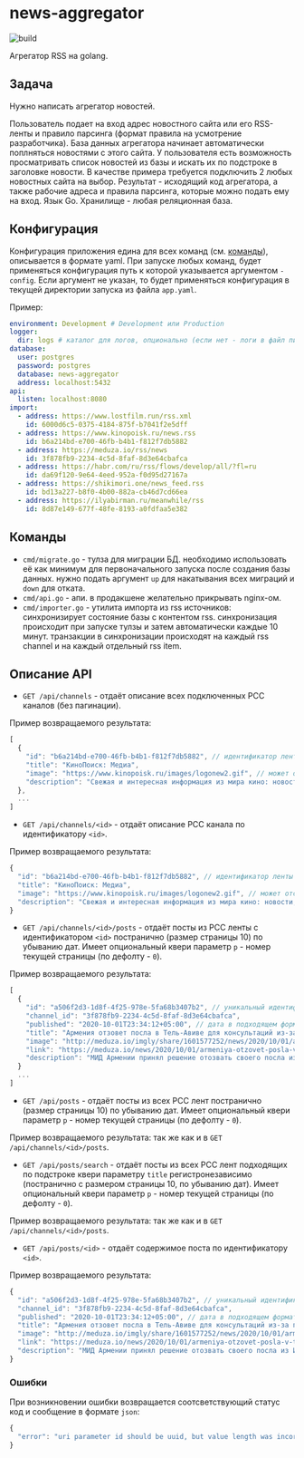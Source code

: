 # news-aggregator

![build](https://github.com/ck33122/news-aggregator/workflows/build/badge.svg)

Агрегатор RSS на golang.

## Задача

Нужно написать агрегатор новостей.

Пользователь подает на вход адрес новостного сайта или его RSS-ленты и правило парсинга (формат правила на усмотрение разработчика).
База данных агрегатора начинает автоматически поплняться новостями с этого сайта.
У пользователя есть возможность просматривать список новостей из базы и искать их по подстроке в заголовке новости.
В качестве примера требуется подключить 2 любых новостных сайта на выбор.
Результат - исходящий код агрегатора, а также рабочие адреса и правила парсинга, которые можно подать ему на вход.
Язык Go. Хранилище - любая реляционная база.

## Конфигурация

Конфигурация приложения едина для всех команд (см. [команды](#Команды)), описывается в формате yaml.
При запуске любых команд, будет применяться конфигурация путь к которой указывается аргументом `-config`.
Если аргумент не указан, то будет применяться конфигурация в текущей директории запуска из файла `app.yaml`.

Пример:

```yaml
environment: Development # Development или Production
logger:
  dir: logs # каталог для логов, опционально (если нет - логи в файл писаться не будут)
database:
  user: postgres
  password: postgres
  database: news-aggregator
  address: localhost:5432
api:
  listen: localhost:8080
import:
  - address: https://www.lostfilm.run/rss.xml
    id: 6000d6c5-0375-4184-875f-b7041f2e5dff
  - address: https://www.kinopoisk.ru/news.rss
    id: b6a214bd-e700-46fb-b4b1-f812f7db5882
  - address: https://meduza.io/rss/news
    id: 3f878fb9-2234-4c5d-8faf-8d3e64cbafca
  - address: https://habr.com/ru/rss/flows/develop/all/?fl=ru
    id: da69f120-9e64-4eed-952a-f0d95d27167a
  - address: https://shikimori.one/news_feed.rss
    id: bd13a227-b8f0-4b00-882a-cb46d7cd66ea
  - address: https://ilyabirman.ru/meanwhile/rss
    id: 8d87e149-677f-48fe-8193-a0fdfaa5e382
```

## Команды

-   `cmd/migrate.go` - тулза для миграции БД. необходимо использовать её как минимум для первоначального запуска после создания базы данных. нужно подать аргумент `up` для накатывания всех миграций и `down` для отката.
-   `cmd/api.go` - апи. в продакшене желательно прикрывать nginx-ом.
-   `cmd/importer.go` - утилита импорта из rss источников: синхронизирует состояние базы с контентом rss. синхронизация происходит при запуске тулзы и затем автоматически каждые 10 минут. транзакции в синхронизации происходят на каждый rss channel и на каждый отдельный rss item.

## Описание API

-   `GET /api/channels` - отдаёт описание всех подключенных РСС каналов (без пагинации).

Пример возвращаемого результата:

```js
[
  {
    "id": "b6a214bd-e700-46fb-b4b1-f812f7db5882", // идентификатор ленты из конфиг файла
    "title": "КиноПоиск: Медиа",
    "image": "https://www.kinopoisk.ru/images/logonew2.gif", // может отсутствовать
    "description": "Свежая и интересная информация из мира кино: новости, репортажи, рецензии, трейлеры..."
  },
  ...
]
```

-   `GET /api/channels/<id>` - отдаёт описание РСС канала по идентификатору `<id>`.

Пример возвращаемого результата:

```js
{
  "id": "b6a214bd-e700-46fb-b4b1-f812f7db5882", // идентификатор ленты из конфиг файла
  "title": "КиноПоиск: Медиа",
  "image": "https://www.kinopoisk.ru/images/logonew2.gif", // может отсутствовать
  "description": "Свежая и интересная информация из мира кино: новости, репортажи, рецензии, трейлеры..."
}
```

-   `GET /api/channels/<id>/posts` - отдаёт посты из РСС ленты с идентификатором `<id>` постранично (размер страницы 10) по убыванию дат. Имеет опциональный квери параметр `p` - номер текущей страницы (по дефолту - `0`).

Пример возвращаемого результата:

```js
[
  {
    "id": "a506f2d3-1d8f-4f25-978e-5fa68b3407b2", // уникальный идентификатор, изначально отсутствует в rss ленте
    "channel_id": "3f878fb9-2234-4c5d-8faf-8d3e64cbafca",
    "published": "2020-10-01T23:34:12+05:00", // дата в подходящем формате для js new Date()
    "title": "Армения отзовет посла в Тель-Авиве для консультаций из-за поставок израильского оружия в Азербайджан",
    "image": "http://meduza.io/imgly/share/1601577252/news/2020/10/01/arme…sultatsiy-iz-za-postavok-izrailskogo-oruzhiya-v-azerbaydzhan", // может отсутствовать
    "link": "https://meduza.io/news/2020/10/01/armeniya-otzovet-posla-v-t…sultatsiy-iz-za-postavok-izrailskogo-oruzhiya-v-azerbaydzhan",
    "description": "МИД Армении принял решение отозвать своего посла из Израиля для консультаций. Об этом заявила пресс-секретарь ведомства Анна Нагдалян."
  }
  ...
]
```

-   `GET /api/posts` - отдаёт посты из всех РСС лент постранично (размер страницы 10) по убыванию дат. Имеет опциональный квери параметр `p` - номер текущей страницы (по дефолту - `0`).

Пример возвращаемого результата: так же как и в `GET /api/channels/<id>/posts`.

-   `GET /api/posts/search` - отдаёт посты из всех РСС лент подходящих по подстроке квери параметру `title` регистронезависимо (постранично с размером страницы 10, по убыванию дат). Имеет опциональный квери параметр `p` - номер текущей страницы (по дефолту - `0`).

Пример возвращаемого результата: так же как и в `GET /api/channels/<id>/posts`.

-   `GET /api/posts/<id>` - отдаёт содержимое поста по идентификатору `<id>`.

Пример возвращаемого результата:

```js
{
  "id": "a506f2d3-1d8f-4f25-978e-5fa68b3407b2", // уникальный идентификатор, изначально отсутствует в rss ленте
  "channel_id": "3f878fb9-2234-4c5d-8faf-8d3e64cbafca",
  "published": "2020-10-01T23:34:12+05:00", // дата в подходящем формате для js new Date()
  "title": "Армения отзовет посла в Тель-Авиве для консультаций из-за поставок израильского оружия в Азербайджан",
  "image": "http://meduza.io/imgly/share/1601577252/news/2020/10/01/arme…sultatsiy-iz-za-postavok-izrailskogo-oruzhiya-v-azerbaydzhan", // может отсутствовать
  "link": "https://meduza.io/news/2020/10/01/armeniya-otzovet-posla-v-t…sultatsiy-iz-za-postavok-izrailskogo-oruzhiya-v-azerbaydzhan",
  "description": "МИД Армении принял решение отозвать своего посла из Израиля для консультаций. Об этом заявила пресс-секретарь ведомства Анна Нагдалян."
}
```

### Ошибки

При возникновении ошибки возвращается соотсветствующий статус код и сообщение в формате `json`:

```js
{
  "error": "uri parameter id should be uuid, but value length was incorrect"
}
```

